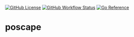 [![GitHub License](https://img.shields.io/github/license/bdreece/poscape)](https://github.com/bdreece/poscape/blob/main/LICENSE.txt)
[![GitHub Workflow Status](https://github.com/bdreece/poscape/actions/workflows/ci.yml/badge.svg)](https://github.com/bdreece/poscape/actions/workflows/ci.yml/badge.svg)
[![Go Reference](https://pkg.go.dev/badge/github.com/bdreece/poscape.svg)](https://pkg.go.dev/github.com/bdreece/poscape)

# poscape
